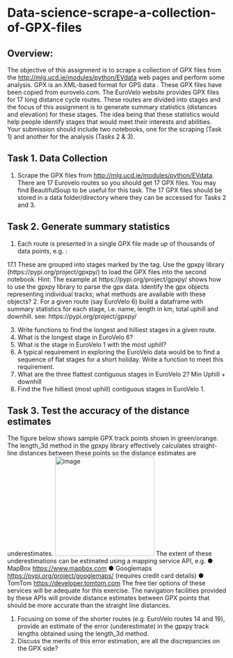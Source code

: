 # Data-science-scrape-a-collection-of-GPX-files
## Overview:
The objective of this assignment is to scrape a collection of GPX files from the http://mlg.ucd.ie/modules/python/EVdata web pages and perform some analysis. GPX is an XML-based format for GPS data . These GPX files have been copied from eurovelo.com. 
The EuroVelo website provides GPX files for 17 long distance cycle routes. These routes are divided into stages and the focus of this assignment is to generate summary statistics (distances and elevation) for these stages. The idea being that these statistics would help people identify stages that would meet their interests and abilities. 
Your submission should include two notebooks, one for the scraping (Task 1) and another for the analysis (Tasks 2 & 3). 
## Task 1. Data Collection
1.	Scrape the GPX files from http://mlg.ucd.ie/modules/python/EVdata. There are 17 Eurovelo routes so you should get 17 GPX files. You may find BeautifulSoup to be useful for this task. The 17 GPX files should be stored in a data folder/directory where they can be accessed for Tasks 2 and 3. 
## Task 2. Generate summary statistics
1.	Each route is presented in a single GPX file made up of thousands of data points, e.g. :
<trkpt lat="48.577254277197" lon="-3.8284097146243">
		<ele>17.1</ele>
	</trkpt>
These are grouped into stages marked by the <trkseg> tag. 
Use the gpxpy library (https://pypi.org/project/gpxpy/) to load the GPX files into the second notebook. 
Hint: The example at https://pypi.org/project/gpxpy/ shows how to use the gpxpy library to parse the gpx data. Identify the gpx objects representing individual tracks; what methods are available with these objects?
2.	For a given route (say EuroVelo 6) build a dataframe with summary statistics for each stage, i.e. name, length in km, total uphill and downhill. 
	see: https://pypi.org/project/gpxpy/ 

3.	Write functions to find the longest and hilliest stages in a given route.
1.	What is the longest stage in EuroVelo 6?
2.	What is the stage in EuroVelo 1 with the most uphill?
4.	A typical requirement in exploring the EuroVelo data would be to find a sequence of flat stages for a short holiday. Write a function to meet this requirement. 
1.	What are the three flattest contiguous stages in EuroVelo 2?
Min Uphill + downhill
2.	Find the five hilliest (most uphill) contiguous stages in EuroVelo 1.
## Task 3. Test the accuracy of the distance estimates
The figure below shows sample GPX track points shown in green/orange. The length_3d method in the gpxpy library effectively calculates straight-line distances between these points so the distance estimates are underestimates.
 <img width="228" alt="image" src="https://user-images.githubusercontent.com/50789587/221416775-65d6e21f-319c-44b4-94ed-1f5d389af62d.png">
The extent of these underestimations can be estimated using a mapping service API, e.g. 
●	MapBox https://www.mapbox.com 
●	Googlemaps https://pypi.org/project/googlemaps/ (requires credit card details)
●	TomTom https://developer.tomtom.com 
The free tier options of these services will be adequate for this exercise. The navigation facilities provided by these APIs will provide distance estimates between GPX points that should be more accurate than the straight line distances. 
1.	Focusing on some of the shorter routes (e.g. EuroVelo routes 14 and 19), provide an estimate of the error (underestimate) in the gpxpy track lengths obtained using the length_3d method. 
2.	Discuss the merits of this error estimation, are all the discrepancies on the GPX side?

